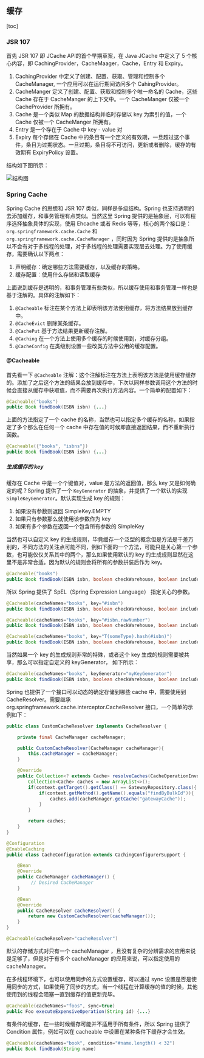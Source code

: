 ## 缓存

[toc]

### JSR 107

首先 JSR 107 即 JCache API的首个早期草案，在 Java JCache 中定义了 5 个核心内容，即 CachingProvider，CacheMaager，Cache，Entry 和 Expiry。

1. CachingProvider 中定义了创建、配置、获取、管理和控制多个 CacheManager, 一个应用可以在运行期间访问多个 CahingProvider。
2. CacheManger 定义了创建、配置、获取和控制多个唯一命名的 Cache，这些 Cache 存在于 CacheManger 的上下文中。一个 CacheManger 仅被一个 CacheProvider 所拥有。
3. Cache 是一个类似 Map 的数据结构并临时存储以 key 为索引的值，一个 Cache 仅被一个 CacheManger 所拥有。
4. Entry 是一个存在于 Cache 中 key - value 对
5. Expiry 每个存储在 Cache 中的条目有一个定义的有效期，一旦超过这个事件，条目为过期状态。一旦过期，条目将不可访问，更新或者删除，缓存的有效期有 ExpiryPolicy 设置。

结构如下图所示：

![结构图](https://i.loli.net/2020/06/24/1LHzeNhpbtrQoxu.png)

### Spring Cache

Spring Cache 的思想和 JSR 107 类似，同样是多级结构。Spring 也支持透明的去添加缓存，和事务管理有点类似。当然这里 Spring 提供的是抽象层，可以有程序选择抽象具体的实现，使用 Ehcache 或者  Redis 等等，核心的两个接口是：`org.springframework.cache.Cache` 和 `org.springframework.cache.CacheManager` ，同时因为 Spring 提供的是抽象所以不会有对于多线程的处理，对于多线程的处理需要实现层去处理。为了使用缓存，需要确认以下两点：

1. 声明缓存：确定哪些方法需要缓存，以及缓存的策略。
2. 缓存配置：使用什么存储和读取缓存

上面说到缓存是透明的，和事务管理有些类似，所以缓存使用和事务管理一样也是基于注解的。具体的注解如下：

1. `@Cacheable` 标注在某个方法上即表明该方法使用缓存，将方法结果放到缓存中。
2. `@CacheEvict` 删除某条缓存。
3. `@CachePut` 基于方法结果更新缓存注解。
4. `@Caching` 在一个方法上使用多个缓存的时候使用到，对缓存分组。
5. `@CacheConfig` 在类级别设置一些改类方法中公用的缓存配置。

#### @Cacheable

首先看一下 `@Cacheable` 注解：这个注解标注在方法上表明该方法是使用缓存缓存的。添加了之后这个方法的结果会放到缓存中，下次以同样参数调用这个方法的时候会直接从缓存中获取值，而不需要再次执行方法内容。一个简单的配置如下：

```java
@Cacheable("books")
public Book findBook(ISBN isbn) {...}
```

上面的方法指定了一个 cache 的名称，当然也可以指定多个缓存的名称，如果指定了多个那么在任何一个 cache 中存在值的时候即直接返回结果，而不重新执行函数。

```java
@Cacheable({"books", "isbns"})
public Book findBook(ISBN isbn) {...}
```

##### 生成缓存的 key

缓存在 Cache 中是一个个键值对，value 是方法的返回值，那么 key 又是如何确定的呢？Spring 提供了一个 `KeyGenerator` 的抽象，并提供了一个默认的实现 `SimpleKeyGenerator`。默认实现生成 key 的规则：

1. 如果没有参数则返回 SimpleKey.EMPTY
2. 如果只有参数那么就使用该参数作为 key
3. 如果有多个参数在返回一个包含所有参数的 SimpleKey

当然也可以自定义 key 的生成规则，毕竟缓存一个泛型的概念但是方法是千差万别的，不同方法的关注点可能不同，例如下面的一个方法，可能只是关心第一个参数，也可能仅仅关系其中的两个，那么如果使用默认的 key 的生成规则显然在这里不是非常合适。因为默认的规则会将所有的参数拼装后作为 key。

```java
@Cacheable("books")
public Book findBook(ISBN isbn, boolean checkWarehouse, boolean includeUsed)
```

所以 Spring 提供了 SpEL（Spring Expression Language） 指定关心的参数。

```java
@Cacheable(cacheNames="books", key="#isbn")
public Book findBook(ISBN isbn, boolean checkWarehouse, boolean includeUsed)

@Cacheable(cacheNames="books", key="#isbn.rawNumber")
public Book findBook(ISBN isbn, boolean checkWarehouse, boolean includeUsed)

@Cacheable(cacheNames="books", key="T(someType).hash(#isbn)")
public Book findBook(ISBN isbn, boolean checkWarehouse, boolean includeUsed)
```

当然如果一个 key 的生成规则非常的特殊，或者这个 key 生成的规则需要被共享，那么可以指定自定义的 keyGenerator， 如下所示：

```java
@Cacheable(cacheNames="books", keyGenerator="myKeyGenerator")
public Book findBook(ISBN isbn, boolean checkWarehouse, boolean includeUsed)
```

Spring 也提供了一个接口可以动态的确定存储到哪些 cache 中，需要使用到 CacheResolver。需要继承 org.springframework.cache.interceptor.CacheResolver 接口，一个简单的示例如下：

```java
public class CustomCacheResolver implements CacheResolver {

    private final CacheManager cacheManager;

    public CustomCacheResolver(CacheManager cacheManager){
        this.cacheManager = cacheManager;
    }

    @Override
    public Collection<? extends Cache> resolveCaches(CacheOperationInvocationContext<?> context) {
        Collection<Cache> caches = new ArrayList<>();
        if(context.getTarget().getClass() == GatewayRepository.class){
            if(context.getMethod().getName().equals("findByBulkId")){
                caches.add(cacheManager.getCache("gatewayCache"));
            }
        }

        return caches;
    }
}
```

```java
@Configuration
@EnableCaching
public class CacheConfiguration extends CachingConfigurerSupport {

    @Bean
    @Override
    public CacheManager cacheManager() {
         // Desired CacheManager
    }

    @Bean
    @Override
    public CacheResolver cacheResolver() {
        return new CustomCacheResolver(cacheManager());
    }
}
```

```java
@Cacheable(cacheResolver="cacheResolver")
```

默认的存储方式对只有一个 cacheManager ，且没有复杂的分辨需求的应用来说是足够了，但是对于有多个 cacheManager 的应用来说，可以指定使用的 cacheManager。

在多线程环境下，也可以使用同步的方式设置缓存，可以通过 sync 设置是否是使用同步的方式，如果使用了同步的方式，当一个线程在计算缓存的值的时候，其他使用到的线程会阻塞一直到缓存的值更新完毕。

```java
@Cacheable(cacheNames="foos", sync=true) 
public Foo executeExpensiveOperation(String id) {...}
```

有条件的缓存，在一些时候缓存可能并不适用于所有条件，所以 Spring 提供了 Condition 属性，例如可以在 cacheable 中设置在某种条件下缓存才会生效。

```java
@Cacheable(cacheNames="book", condition="#name.length() < 32") 
public Book findBook(String name)
```






